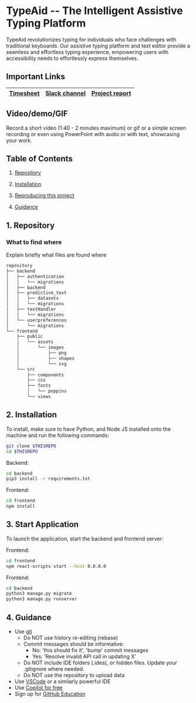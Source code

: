 # TypeAid -- The Intelligent Assistive Typing Platform

TypeAid revolutionizes typing for individuals who face challenges with traditional keyboards. Our assistive typing platform and text editor provide a seamless and effortless typing experience, empowering users with accessibility needs to effortlessly express themselves.

## Important Links

| [Timesheet](https://1sfu-my.sharepoint.com/:x:/g/personal/hamarneh_sfu_ca/EdXmT3EDjcBEvJTaUMvAC-UB8svaVSuxkiQCcB5B_pV3Zw?e=NVgt7v) | [Slack channel](https://sfucmpt340spring2024.slack.com/canvas/C06DYV2093M) | [Project report](https://www.overleaf.com/project/65a57e44b93abb9b5d34e3cc) |
|-----------|---------------|-------------------------|

## Video/demo/GIF
Record a short video (1:40 - 2 minutes maximum) or gif or a simple screen recording or even using PowerPoint with audio or with text, showcasing your work.


## Table of Contents
1. [Repository](#demo)

2. [Installation](#installation)

3. [Reproducing this project](#repro)

4. [Guidance](#guide)


<a name="demo"></a>
## 1. Repository

### What to find where

Explain briefly what files are found where

```bash
repository
├── backend
│   ├── authentication
│   │   └── migrations
│   ├── backend
│   ├── predictive_text
│   │   ├── datasets
│   │   └── migrations
│   ├── textHandler
│   │   └── migrations
│   └── userpreferences
│       └── migrations
└── frontend
    ├── public
    │   └── assets
    │       └── images
    │           ├── png
    │           ├── shapes
    │           └── svg
    └── src
        ├── components
        ├── css
        ├── fonts
        │   └── poppins
        └── views
```

<a name="installation"></a>

## 2. Installation

To install, make sure to have Python, and Node JS installed onto the machine and run the following commands:

```bash
git clone $THISREPO
cd $THISREPO
```

Backend:
```bash
cd backend
pip3 install -r requirements.txt
```

Frontend:
```bash
cd frontend
npm install
```

<a name="repro"></a>
## 3. Start Application
To launch the application, start the backend and frontend server:

Frontend:
```bash
cd frontend
npm react-scripts start --host 0.0.0.0
```
Frontend:
```bash
cd backend
python3 manage.py migrate
python3 manage.py runserver
```


<a name="guide"></a>
## 4. Guidance

- Use [git](https://git-scm.com/book/en/v2)
    - Do NOT use history re-editing (rebase)
    - Commit messages should be informative:
        - No: 'this should fix it', 'bump' commit messages
        - Yes: 'Resolve invalid API call in updating X'
    - Do NOT include IDE folders (.idea), or hidden files. Update your .gitignore where needed.
    - Do NOT use the repository to upload data
- Use [VSCode](https://code.visualstudio.com/) or a similarly powerful IDE
- Use [Copilot for free](https://dev.to/twizelissa/how-to-enable-github-copilot-for-free-as-student-4kal)
- Sign up for [GitHub Education](https://education.github.com/) 
